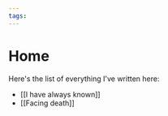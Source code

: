 ```yaml
---
tags:
---
```

# Home

Here's the list of everything I've written here:
- [[I have always known]]
- [[Facing death]]